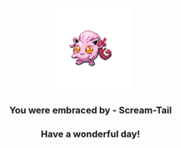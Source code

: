 <p align="center">
    <img src="https://raw.githubusercontent.com/PokeAPI/sprites/master/sprites/pokemon/985.png" width="150" height="150">
</p>
<h3 align="center">You were embraced by - <b>Scream-Tail</b></h3>
<h3 align="center">Have a wonderful day!</h3>
